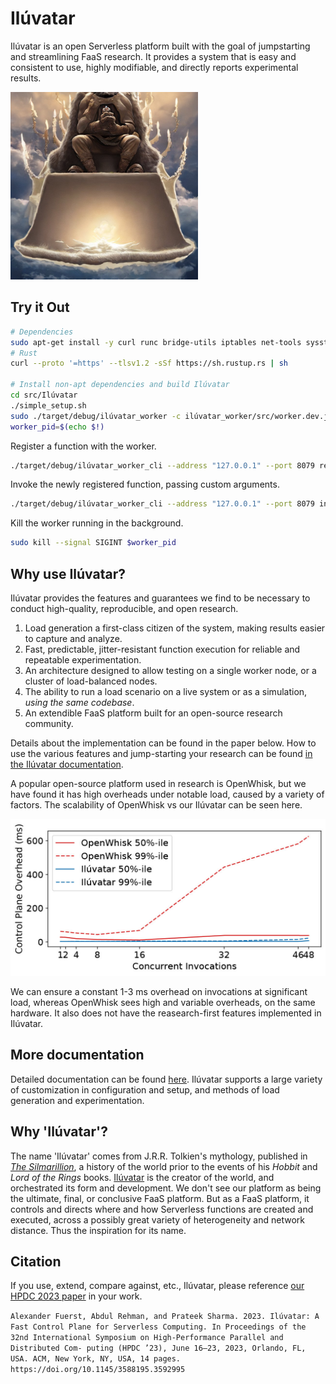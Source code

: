 # Ilúvatar

Ilúvatar is an open Serverless platform built with the goal of jumpstarting and streamlining FaaS research.
It provides a system that is easy and consistent to use, highly modifiable, and directly reports experimental results.

<img src="./imgs/logo1.jpeg" alt="Ilúvatar orchestrating functions" width="300"/>

## Try it Out

```sh
# Dependencies
sudo apt-get install -y curl runc bridge-utils iptables net-tools sysstat containerd jq
# Rust
curl --proto '=https' --tlsv1.2 -sSf https://sh.rustup.rs | sh

# Install non-apt dependencies and build Ilúvatar
cd src/Ilúvatar
./simple_setup.sh
sudo ./target/debug/ilúvatar_worker -c ilúvatar_worker/src/worker.dev.json &
worker_pid=$(echo $!)
```

Register a function with the worker.

```sh
./target/debug/ilúvatar_worker_cli --address "127.0.0.1" --port 8079 register --name "hello" --version 1 --image "docker.io/alfuerst/hello-iluvatar-action:latest" --memory 128 --cpu 1
```

Invoke the newly registered function, passing custom arguments.

```sh
./target/debug/ilúvatar_worker_cli --address "127.0.0.1" --port 8079 invoke --name "hello" --version 1 -a name=`whoami`
```

Kill the worker running in the background.

```sh
sudo kill --signal SIGINT $worker_pid
```

## Why use Ilúvatar?

Ilúvatar provides the features and guarantees we find to be necessary to conduct high-quality, reproducible, and open research.

1. Load generation a first-class citizen of the system, making results easier to capture and analyze.
2. Fast, predictable, jitter-resistant function execution for reliable and repeatable experimentation.
3. An architecture designed to allow testing on a single worker node, or a cluster of load-balanced nodes.
4. The ability to run a load scenario on a live system or as a simulation, _using the same codebase_.
5. An extendible FaaS platform built for an open-source research community.

Details about the implementation can be found in the paper below.
How to use the various features and jump-starting your research can be found [in the Ilúvatar documentation](./src/Il%C3%BAvatar/README.md).

A popular open-source platform used in research is OpenWhisk, but we have found it has high overheads under notable load, caused by a variety of factors.
The scalability of OpenWhisk vs our Ilúvatar can be seen here.

![Ilúvatar performance orchestrating functions](./imgs/overhead-scaling.jpeg)

We can ensure a constant 1-3 ms overhead on invocations at significant load, whereas OpenWhisk sees high and variable overheads, on the same hardware.
It also does not have the reasearch-first features implemented in Ilúvatar.

## More documentation

Detailed documentation can be found [here](./src/Ilúvatar/README.md).
Ilúvatar supports a large variety of customization in configuration and setup, and methods of load generation and experimentation.

## Why 'Ilúvatar'?

The name 'Ilúvatar' comes from J.R.R. Tolkien's mythology, published in [*The Silmarillion*](https://tolkiengateway.net/wiki/The_Silmarillion), a history of the world prior to the events of his *Hobbit* and *Lord of the Rings* books.
[Ilúvatar](https://tolkiengateway.net/wiki/Il%C3%BAvatar) is the creator of the world, and orchestrated its form and development.
We don't see our platform as being the ultimate, final, or conclusive FaaS platform.
But as a FaaS platform, it controls and directs where and how Serverless functions are created and executed, across a possibly great variety of heterogeneity and network distance.
Thus the inspiration for its name.

## Citation

If you use, extend, compare against, etc., Ilúvatar, please reference [our HPDC 2023 paper](https://afuerst.github.io/assets/Il%C3%BAvatar.pdf) in your work.

`Alexander Fuerst, Abdul Rehman, and Prateek Sharma. 2023. Ilúvatar: A
Fast Control Plane for Serverless Computing. In Proceedings of the 32nd
International Symposium on High-Performance Parallel and Distributed Com-
puting (HPDC ’23), June 16–23, 2023, Orlando, FL, USA. ACM, New York, NY,
USA, 14 pages. https://doi.org/10.1145/3588195.3592995`
